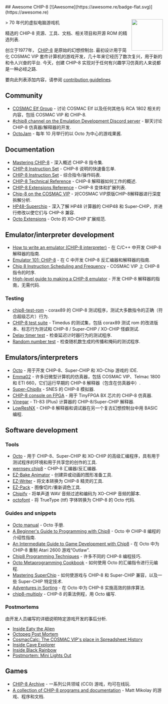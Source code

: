 <div class="github-widget" data-repo="tobiasvl/awesome-chip-8"></div>
## Awesome CHIP-8 [![Awesome](https://awesome.re/badge-flat.svg)](https://awesome.re)

[<img src="https://raw.githubusercontent.com/tobiasvl/awesome-chip-8/master/c8.png" align="right" width="100">](https://chip-8.github.io)

&gt; 70 年代的虚拟电脑游戏机 

精选的 CHIP-8 资源、工具、文档、相关项目和开源 ROM 的精选列表.

创立于1977年， [CHIP-8](https://en.wikipedia.org/wiki/CHIP-8) 是原始的幻想控制台. 最初设计用于简化 COSMAC VIP 套件计算机的游戏开发，几十年来它经历了数次复兴，用于新的和令人兴奋的平台. 今天，创建 CHIP-8 实现对于任何有兴趣学习仿真的人来说都是一种必经之路.

要向此列表添加内容，请参阅 [contribution guidelines](https://github.com/tobiasvl/awesome-chip-8/blob/master/CONTRIBUTING.md).



## Community

* [COSMAC Elf Group](https://groups.io/g/cosmacelf) - 讨论 COSMAC Elf 以及任何其他与 RCA 1802 相关的内容，包括 COSMAC VIP 和 CHIP-8.
* [#chip8 channel on the Emulation Development Discord server](https://discordapp.com/invite/Gf7cP3w) - 聊天讨论 CHIP-8 仿真器/解释器的开发.
* [OctoJam](http://octojam.com/) - 每年 10 月举行的以 Octo 为中心的游戏果酱.

## Documentation

* [Mastering CHIP-8](https://github.com/mattmikolay/chip-8/wiki/Mastering-CHIP%E2%80%908) - 深入概述 CHIP-8 指令集.
* [CHIP-8 Instruction Set](http://johnearnest.github.io/Octo/docs/chip8ref.pdf) - CHIP-8 说明的快速备忘单.
* [CHIP-8 Instruction Set](https://github.com/mattmikolay/chip-8/wiki/CHIP%E2%80%908-Instruction-Set) - 综合指令/操作码表.
* [CHIP-8 Technical Reference](https://github.com/mattmikolay/chip-8/wiki/CHIP%E2%80%908-Technical-Reference) - CHIP-8 解释器如何工作的概述.
* [CHIP-8 Extensions Reference](https://github.com/mattmikolay/chip-8/wiki/CHIP%E2%80%908-Extensions-Reference) - CHIP-8 变体和扩展列表.
* [Chip-8 on the COSMAC VIP](https://laurencescotford.com/chip-8-on-the-cosmac-vip-index/) - 对COSMAC VIP原版CHIP-8解释器进行深度拆解分析.
* [HP48-Superchip](https://github.com/Chromatophore/HP48-Superchip) - 深入了解 HP48 计算器的 CHIP48 和 Super-CHIP，并进行修改以使它们与 CHIP-8 兼容.
* [Octo Extensions](http://johnearnest.github.io/Octo/docs/XO-ChipSpecification.html) - Octo 的 XO-CHIP 扩展规范.

## Emulator/interpreter development

* [How to write an emulator (CHIP-8 interpreter)](http://www.multigesture.net/articles/how-to-write-an-emulator-chip-8-interpreter/) - 在 C/C++ 中开发 CHIP-8 解释器的指南.
* [Emulator 101: CHIP-8](http://www.emulator101.com/introduction-to-chip-8.html) - 在 C 中开发 CHIP-8 反汇编器和解释器的指南.
* [Chip 8 Instruction Scheduling and Frequency](https://jackson-s.me/2019/07/13/Chip-8-Instruction-Scheduling-and-Frequency.html) - COSMAC VIP 上 CHIP-8 指令的时序.
* [High-level guide to making a CHIP-8 emulator](https://tobiasvl.github.io/blog/write-a-chip-8-emulator/) - 开发 CHIP-8 解释器的指南，无需代码.

### Testing

* [chip8-test-rom](https://github.com/corax89/chip8-test-rom) - corax89 的 CHIP-8 测试程序，测试大多数指令的正确（符合超级芯片）行为.
* [CHIP-8 test suite](https://github.com/Timendus/chip8-test-suite) - Timedus 的测试集，包括 corax89 测试 rom 的改进版本、标志行为测试和 CHIP-8 / Super-CHIP / XO-CHIP 怪癖测试.
* [Delay timer test](https://github.com/mattmikolay/chip-8/tree/master/delaytimer) - 检查延迟计时器行为的测试程序.
* [Random number test](https://github.com/mattmikolay/chip-8/tree/master/randomnumber) - 检查随机数生成的传播和掩码的测试程序.

## Emulators/interpreters

* [Octo](http://johnearnest.github.io/Octo/) - 用于开发 CHIP-8、Super-CHIP 和 XO-Chip 游戏的 IDE.
* [Emma02](https://www.emma02.hobby-site.com/) - 许多旧微型计算机的仿真器，包括 COSMAC VIP、Telmac 1800 和 ETI 660，它们运行早期的 CHIP-8 解释器（包含在仿真器中）.
* [Super-Chip8x](https://github.com/Ersanio/Super-Chip8x) - SNES 的 CHIP-8 模拟器.
* [CHIP-8 console on FPGA](https://github.com/pwmarcz/fpga-chip8) - 用于 TinyFPGA BX 芯片的 CHIP-8 仿真器.
* [Vinegar](http://benryves.com/bin/vinegar/) - TI-83 (Plus) 计算器的 CHIP-8/Super-CHIP 解释器.
* [LowResNX](https://lowresnx.inutilis.com/topic.php?id=1648) - CHIP-8 解释器和调试器在另一个复古幻想控制台中用 BASIC 编程.

## Software development

### Tools

* [Octo](http://github.com/johnearnest/Octo/) - 用于 CHIP-8、Super-CHIP 和 XO-CHIP 的高级汇编程序，具有用于测试程序的环境和用于共享您的创作的工具.
* [wernsey chip8](https://github.com/wernsey/chip8) - CHIP-8 汇编器/反汇编器.
* [EZ-Bake Animator](http://beyondloom.com/tools/ezbake.html) - 创建异或动画的图形准备工具.
* [EZ-Writer](http://beyondloom.com/tools/ezwriter.html) - 将文本转换为 CHIP-8 精灵的工具.
* [EZ-Pack](http://beyondloom.com/tools/ezpack.html) - 图像切片/重新调色工具.
* [Chipify](http://johnearnest.github.io/Octo/tools/Chipify/) - 将单声道 WAV 音频过滤和编码为 XO-CHIP 音频的脚本.
* [octofont](https://github.com/jdeeny/octofont/) - 将 TrueType (ttf) 字体转换为 CHIP-8 的 Octo 代码.

### Guides and snippets

* [Octo manual](https://johnearnest.github.io/Octo/docs/Manual.html) - Octo 手册.
* [A Beginner's Guide to Programming with Chip8](http://johnearnest.github.io/Octo/docs/BeginnersGuide.html) - Octo 中 CHIP-8 编程的介绍性指南.
* [An Intermediate Guide to Game Development with Chip8](http://johnearnest.github.io/Octo/docs/IntermediateGuide.html) - 在 Octo 中为 CHIP-8 重制 Atari 2600 游戏“Outlaw”.
* [Chip8 Programming Techniques](http://johnearnest.github.io/Octo/docs/Chip8%20Programming.html) - 许多不同的 CHIP-8 编程技巧.
* [Octo Metaprogramming Cookbook](http://johnearnest.github.io/Octo/docs/MetaProgramming.html) - 如何使用 Octo 的汇编指令进行元编程.
* [Mastering SuperChip](http://johnearnest.github.io/Octo/docs/SuperChip.html) - 如何使游戏与 CHIP-8 和 Super-CHIP 兼容，以及一些 Super-CHIP 特定技术.
* [Adventures in Sorting](https://johnearnest.github.io/Octo/docs/Sorting.html) - 在 Octo 中为 CHIP-8 实施高效的排序算法.
* [chip8-multiply](https://github.com/jdeeny/chip8-multiply) - CHIP-8 的乘法例程，用 Octo 编写.

### Postmortems

由开发人员编写的详细说明特定游戏开发的事后分析.

* [Inside Eaty the Alien](http://johnearnest.github.io/Octo/docs/EatyTheAlien.html)
* [Octopeg Post Mortem](http://www.awfuljams.com/octojam-ii/games/octopeg)
* [CosmacCalc: The COSMAC VIP's place in Spreadsheet History](https://abitoutofplace.wordpress.com/2015/05/02/cosmaccalc-the-cosmac-vip-s-place-in-spreadsheet-history/)
* [Inside Cave Explorer](http://johnearnest.github.io/Octo/docs/CaveExplorer.html)
* [Inside Black Rainbow](http://johnearnest.github.io/Octo/docs/BlackRainbow.html)
* [Postmortem: Mini Lights Out](https://tobiasvl.itch.io/mini-lights-out/devlog/102679/postmortem-mini-lights-out)

## Games

* [CHIP-8 Archive](https://johnearnest.github.io/chip8Archive/) - 一系列公共领域 (CC0) 游戏，均可在线玩.
* [A collection of CHIP-8 programs and documentation](https://github.com/mattmikolay/chip-8) - Matt Mikolay 的游戏、程序和文档.
